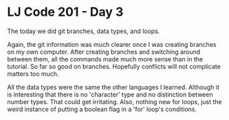 # LJ Code 201 - Day 3  
The today we did git branches, data types, and loops.  

Again, the git information was much clearer once I was creating branches on my own computer. After creating branches and switching around between them, all the commands made much more sense than in the tutorial. So far so good on branches. Hopefully conflicts will not complicate matters too much.

All the data types were the same the other languages I learned. Although it is interesting that there is no 'character' type and no distinction between number types. That could get irritating.
Also, nothing new for loops, just the weird instance of putting a boolean flag in a 'for' loop's conditions.
